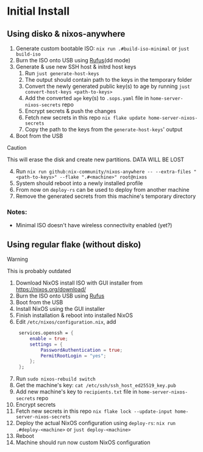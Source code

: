 # Initial Install

## Using disko & nixos-anywhere

1. Generate custom bootable ISO: `nix run .#build-iso-minimal` or `just build-iso`
2. Burn the ISO onto USB using [Rufus](https://rufus.ie/en/)(dd mode)
3. Generate & use new SSH host & initrd host keys
   1. Run `just generate-host-keys`
   2. The output should contain path to the keys in the temporary folder
   3. Convert the newly generated public key(s) to age by running `just convert-host-keys <path-to-keys>`
   4. Add the converted `age` key(s) to `.sops.yaml` file in `home-server-nixos-secrets` repo
   5. Encrypt secrets & push the changes
   6. Fetch new secrets in this repo `nix flake update home-server-nixos-secrets`
   7. Copy the path to the keys from the `generate-host-keys`' output
4. Boot from the USB
> [!CAUTION]
> This will erase the disk and create new partitions. DATA WILL BE LOST
4. Run `nix run github:nix-community/nixos-anywhere -- --extra-files "<path-to-keys>" --flake ".#<machine>" root@nixos`
5. System should reboot into a newly installed profile
6. From now on `deploy-rs` can be used to deploy from another machine
7. Remove the generated secrets from this machine's temporary directory

### Notes:

- Minimal ISO doesn't have wireless connectivity enabled (yet?)

## Using regular flake (without disko)

> [!WARNING]  
> This is probably outdated

1. Download NixOS install ISO with GUI installer from https://nixos.org/download/
2. Burn the ISO onto USB using [Rufus](https://rufus.ie/en/)
3. Boot from the USB
4. Install NixOS using the GUI installer
5. Finish installation & reboot into installed NixOS
6. Edit `/etc/nixos/configuration.nix`, add
   ```nix
    services.openssh = {
        enable = true;
        settings = {
            PasswordAuthentication = true;
            PermitRootLogin = "yes";
        };
    };
   ```
7. Run `sudo nixos-rebuild switch`
8. Get the machine's key: `cat /etc/ssh/ssh_host_ed25519_key.pub`
9. Add new machine's key to `recipients.txt` file in `home-server-nixos-secrets` repo
10. Encrypt secrets
11. Fetch new secrets in this repo `nix flake lock --update-input home-server-nixos-secrets`
12. Deploy the actual NixOS configuration using `deploy-rs`: `nix run .#deploy-<machine>` or `just deploy-<machine>`
13. Reboot
14. Machine should run now custom NixOS configuration
